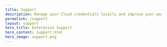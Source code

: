 ```yaml
---
title: Support
description: Manage your Cloud credentials locally and improve your workflow with the only open-source desktop app you’ll ever need.
permalink: /support
layout: support
hero_title: Enterprise Support
hero_content: support.html
hero_image: support.png
---
```

